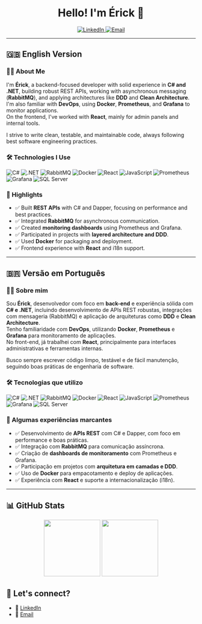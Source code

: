 <h1 align="center">Hello! I'm Érick 👋</h1>

<p align="center">
  <a href="https://www.linkedin.com/in/érick-de-souza-nunes-b16b68138/" target="_blank">
    <img alt="LinkedIn" src="https://img.shields.io/badge/LinkedIn-blue?style=for-the-badge&logo=linkedin" />
  </a>
  <a href="mailto:erick.szns@hotmail.com">
    <img alt="Email" src="https://img.shields.io/badge/Email-red?style=for-the-badge&logo=gmail" />
  </a>
</p>

---

## 🇬🇧 English Version

### 👨‍💻 About Me

I'm **Érick**, a backend-focused developer with solid experience in **C# and .NET**, building robust REST APIs, working with asynchronous messaging (**RabbitMQ**), and applying architectures like **DDD** and **Clean Architecture**.  
I'm also familiar with **DevOps**, using **Docker**, **Prometheus**, and **Grafana** to monitor applications.  
On the frontend, I've worked with **React**, mainly for admin panels and internal tools.

I strive to write clean, testable, and maintainable code, always following best software engineering practices.

### 🛠️ Technologies I Use

![C#](https://img.shields.io/badge/C%23-239120?style=flat&logo=c-sharp&logoColor=white)
![.NET](https://img.shields.io/badge/.NET-512BD4?style=flat&logo=dotnet&logoColor=white)
![RabbitMQ](https://img.shields.io/badge/RabbitMQ-FF6600?style=flat&logo=rabbitmq&logoColor=white)
![Docker](https://img.shields.io/badge/Docker-2496ED?style=flat&logo=docker&logoColor=white)
![React](https://img.shields.io/badge/React-61DAFB?style=flat&logo=react&logoColor=black)
![JavaScript](https://img.shields.io/badge/JavaScript-F7DF1E?style=flat&logo=javascript&logoColor=black)
![Prometheus](https://img.shields.io/badge/Prometheus-E6522C?style=flat&logo=prometheus&logoColor=white)
![Grafana](https://img.shields.io/badge/Grafana-F46800?style=flat&logo=grafana&logoColor=white)
![SQL Server](https://img.shields.io/badge/SQL_Server-CC2927?style=flat&logo=microsoft-sql-server&logoColor=white)

### 📘 Highlights

- ✅ Built **REST APIs** with C# and Dapper, focusing on performance and best practices.
- ✅ Integrated **RabbitMQ** for asynchronous communication.
- ✅ Created **monitoring dashboards** using Prometheus and Grafana.
- ✅ Participated in projects with **layered architecture and DDD**.
- ✅ Used **Docker** for packaging and deployment.
- ✅ Frontend experience with **React** and i18n support.

---

## 🇧🇷 Versão em Português

### 👨‍💻 Sobre mim

Sou **Érick**, desenvolvedor com foco em **back-end** e experiência sólida com **C# e .NET**, incluindo desenvolvimento de APIs REST robustas, integrações com mensageria (RabbitMQ) e aplicação de arquiteturas como **DDD** e **Clean Architecture**.  
Tenho familiaridade com **DevOps**, utilizando **Docker**, **Prometheus** e **Grafana** para monitoramento de aplicações.  
No front-end, já trabalhei com **React**, principalmente para interfaces administrativas e ferramentas internas.

Busco sempre escrever código limpo, testável e de fácil manutenção, seguindo boas práticas de engenharia de software.

### 🛠️ Tecnologias que utilizo

![C#](https://img.shields.io/badge/C%23-239120?style=flat&logo=c-sharp&logoColor=white)
![.NET](https://img.shields.io/badge/.NET-512BD4?style=flat&logo=dotnet&logoColor=white)
![RabbitMQ](https://img.shields.io/badge/RabbitMQ-FF6600?style=flat&logo=rabbitmq&logoColor=white)
![Docker](https://img.shields.io/badge/Docker-2496ED?style=flat&logo=docker&logoColor=white)
![React](https://img.shields.io/badge/React-61DAFB?style=flat&logo=react&logoColor=black)
![JavaScript](https://img.shields.io/badge/JavaScript-F7DF1E?style=flat&logo=javascript&logoColor=black)
![Prometheus](https://img.shields.io/badge/Prometheus-E6522C?style=flat&logo=prometheus&logoColor=white)
![Grafana](https://img.shields.io/badge/Grafana-F46800?style=flat&logo=grafana&logoColor=white)
![SQL Server](https://img.shields.io/badge/SQL_Server-CC2927?style=flat&logo=microsoft-sql-server&logoColor=white)

### 📘 Algumas experiências marcantes

- ✅ Desenvolvimento de **APIs REST** com C# e Dapper, com foco em performance e boas práticas.
- ✅ Integração com **RabbitMQ** para comunicação assíncrona.
- ✅ Criação de **dashboards de monitoramento** com Prometheus e Grafana.
- ✅ Participação em projetos com **arquitetura em camadas e DDD**.
- ✅ Uso de **Docker** para empacotamento e deploy de aplicações.
- ✅ Experiência com **React** e suporte a internacionalização (i18n).

---

## 📊 GitHub Stats

<p align="center">
  <img height="150em" src="https://github-readme-stats.vercel.app/api?username=NunesErick&show_icons=true&theme=dracula" />
  <img height="150em" src="https://github-readme-stats.vercel.app/api/top-langs/?username=NunesErick&layout=compact&theme=dracula" />
</p>

## 🤝 Let's connect?

- 💼 [LinkedIn](https://www.linkedin.com/in/érick-de-souza-nunes-b16b68138/)
- 📧 [Email](mailto:erick.szns@hotmail.com)
